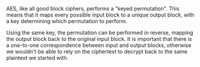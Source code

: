  AES, like all good block ciphers, performs a "keyed permutation". This means that it maps every possible input block to a unique output block, with a key determining which permutation to perform.


 Using the same key, the permutation can be performed in reverse, mapping the output block back to the original input block. It is important that there is a one-to-one correspondence between input and output blocks, otherwise we wouldn't be able to rely on the ciphertext to decrypt back to the same plaintext we started with.


